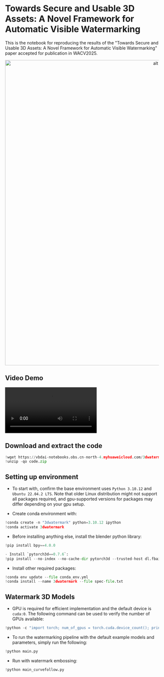 # Towards Secure and Usable 3D Assets: A Novel Framework for Automatic Visible Watermarking
This is the notebook for reproducing the results of the "Towards Secure and Usable 3D Assets: A Novel Framework for Automatic Visible Watermarking" paper accepted for publication in WACV2025.

<p align="center">
<center>
<img src="https://vbdai-notebooks.obs.cn-north-4.myhuaweicloud.com/3dwatermark/framework.png" alt="alt text" width="1000">
</center>
</p> 

## Video Demo

![](https://vbdai-notebooks.obs.cn-north-4.myhuaweicloud.com/3dwatermark/video_demo.mp4)

## Download and extract the code


```python
!wget https://vbdai-notebooks.obs.cn-north-4.myhuaweicloud.com/3dwatermark/code.zip 
!unzip -qo code.zip
```

## Setting up environment
- To start with, confirm the base environment uses `Python 3.10.12` and `Ubuntu 22.04.2 LTS`. Note that older Linux distribution might not support all packages required, and gpu-supported versions for packages may differ depending on your gpu setup. 

- Create conda environment with:  


```python
!conda create -n "3dwatermark" python=3.10.12 ipython
!conda activate 3dwatermark
```

- Before installing anything else, install the blender python library:  


```python
!pip install bpy==4.0.0
```


```python
- Install `pytorch3d==0.7.6`:  
!pip install --no-index --no-cache-dir pytorch3d --trusted-host dl.fbaipublicfiles.com -f https://dl.fbaipublicfiles.com/pytorch3d/packaging/wheels/py310_cu121_pyt221/download.html
```

- Install other required packages:  


```python
!conda env update --file conda_env.yml
!conda install --name 3dwatermark --file spec-file.txt
```

## Watermark 3D Models
- GPU is required for efficient implementation and the default device is `cuda:0`. The following command can be used to verify the number of GPUs available:


```python
!python -c "import torch; num_of_gpus = torch.cuda.device_count(); print(num_of_gpus)"
```

- To run the watermarking pipeline with the default example models and parameters, simply run the following:


```python
!python main.py
```

- Run with watermark embossing:  


```python
!python main_curvefollow.py
```

